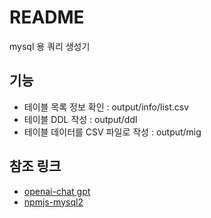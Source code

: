 # README

mysql 용 쿼리 생성기

## 기능

- 테이블 목록 정보 확인 : output/info/list.csv
- 테이블 DDL 작성 : output/ddl
- 테이블 데이터를 CSV 파일로 작성 : output/mig

## 참조 링크

- [openai-chat gpt](https://chat.openai.com/)
- [npmjs-mysql2](https://www.npmjs.com/package/mysql2)
